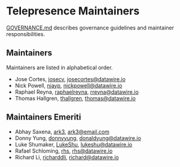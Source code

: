 # Telepresence Maintainers

[GOVERNANCE.md](GOVERNANCE.md) describes governance guidelines and
maintainer responsibilities.

## Maintainers

Maintainers are listed in alphabetical order.

* Jose Cortes, [josecv](https://github.com/josecv), <josecortes@datawire.io>
* Nick Powell, [njayp](https://github.com/njayp), <nickpowell@datawire.io>
* Raphael Reyna, [raphaelreyna](https://github.com/raphaelreyna), <rreyna@datawire.io>
* Thomas Hallgren, [thallgren](https://github.com/thallgren), <thomas@datawire.io>

## Maintainers Emeriti

* Abhay Saxena, [ark3](https://github.com/ark3), <ark3@email.com>
* Donny Yung, [donnyyung](https://github.com/donnyyung), <donaldyung@datawire.io>
* Luke Shumaker, [LukeShu](https://github.com/LukeShu), <lukeshu@datawire.io>
* Rafael Schloming, [rhs](https://github.com/rhs), <rhs@datawire.io>
* Richard Li, [richarddli](https://github.com/richarddli), <richard@datawire.io>
